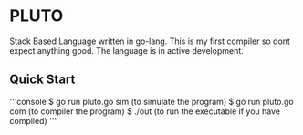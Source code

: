 # PLUTO

Stack Based Language written in go-lang. 
This is my first compiler so dont expect anything good.
The language is in active development.

## Quick Start

'''console
$ go run pluto.go sim (to simulate the program)
$ go run pluto.go com (to compiler the program)
$ ./out (to run the executable if you have compiled)
'''
